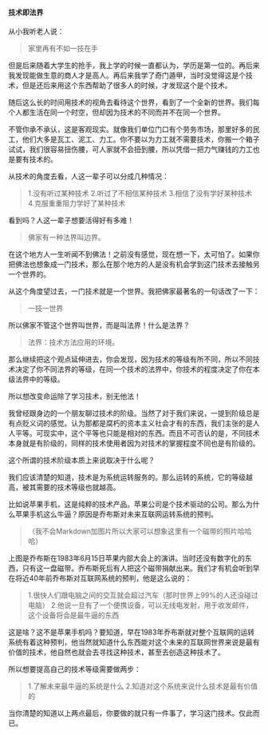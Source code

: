 #### 技术即法界
从小我听老人说：
>家里再有不如一技在手

但是后来随着大学生的抢手，我上学的时候一直都认为，学历是第一位的。再后来我发现能做生意的商人才是高人。再后来我学了奇门遁甲，当时没觉得这是个技术，但是还后来用这个东西帮助了很多人的时候，才发现这个是个技术。

随后这么长的时间用技术的视角去看待这个世界，看到了一个全新的世界。我们每个人都生活在同一个时空，但却因为技术的不同而并不在同一个世界。

不管你承不承认，这是客观现实。就像我们单位门口有个劳务市场，那里好多的民工，他们大多是瓦工、泥工、力工。你不要以为力工就不需要技术，你搬一个箱子试试，我们很容易扭伤腰，可人家就不会扭到腰，所以凭借一把力气赚钱的力工也是要有技术的。

从技术的角度去看，人这一辈子可以分成几种情况：
>1.没有听过某种技术
>2.听过了不相信某种技术
>3.相信了没有学好某种技术
>4.克服重重阻力学好了某种技术

看到吗？人这一辈子想要活得好有多难！

>佛家有一种法界叫边界。

在这个地方人一生听闻不到佛法！之前没有感觉，现在想一下，太可怕了。如果你把佛法也想象成一门技术，那么在那个地方的人是没有机会学到这门技术去接触另一个世界的。

从这个角度望过去，一门技术就是一个世界。我把佛家最著名的一句话改了一下：
>一技一世界

所以佛家不管这个世界叫世界，而是叫法界！什么是法界？

>法界：技术方法应用的环境。

那么继续把这个观点延伸进去，你会发现，因为技术的等级有所不同，所以不同技术决定了你不同法界的等级，在同一个技术的法界中，你技术的程度决定了你在本级法界中的等级。

所以想改变命运除了学习技术，别无他法！

我曾经跟身边的一个朋友聊过技术的阶级。当然了对于我们来说，一提到阶级总是有点贬义词的感觉。认为那都是腐朽的资本主义社会才有的东西，我们主张的是人人平等。可现实中，这个平等也只能是相对的东西。而且不可否认的是，不同技术本身就是有阶级的，同样的技术使用者因为对技术的掌握程度不同也是有阶级的。

这个所谓的技术阶级本质上来说取决于什么呢？

我们应该清楚的知道，技术是为系统运转服务的。那么运转的系统，它的等级越高，被其需要的技术等级也就越高。

比如说苹果手机，这是纯粹的技术产品。苹果公司是个技术驱动的公司。那么为什么苹果手机这么牛逼？原因是乔布斯对未来互联网运转系统的预判。

>（我不会Markdown加图片所以大家可以想象这里有一个磁带的照片哈哈哈）

上图是乔布斯在1983年6月15日苹果内部大会上的演讲。当时还没有数字化的东西，只有这一盘磁带。乔布斯死后有人把这个磁带捐献出来。我们才有机会听到早在将近40年前乔布斯对互联网系统的预判，他是这么说的：

>1.很快人们跟电脑之间的交互就会超过汽车（那时世界上99%的人还没碰过电脑）
>2.他说一旦有了一个便携设备，可以无线电发射，用于收发邮件，这个设备将会是最牛逼的东西

这是啥？这不是苹果手机吗？要知道，早在1983年乔布斯就对整个互联网的运转系统有着这种预判，他当然就知道什么东西能对这个未来的互联网世界来说是最有价值的技术，他自然也就会去寻找这种技术，甚至去创造这种技术了。

所以想要提高自己的技术等级需要做两步：
>1.了解未来最牛逼的系统是什么
>2.知道对这个系统来说什么技术是最有价值的

当你清楚的知道以上两点最后，你要做的就只有一件事了，学习这门技术。仅此而已。
